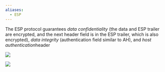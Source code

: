```yaml
---
aliases:
  - ESP
---
```

The ESP protocol guarantees *data confidentiality* (the data and ESP trailer are encrypted, and the next header field is in the ESP trailer, which is also encrypted), *data integrity* (authentication field similar to AH), and *host authentication*header

![](https://docs.strongswan.org/docs/5.9/_images/espHeader.png)

![](https://docs.strongswan.org/docs/5.9/_images/espTransportModePacket.png)


